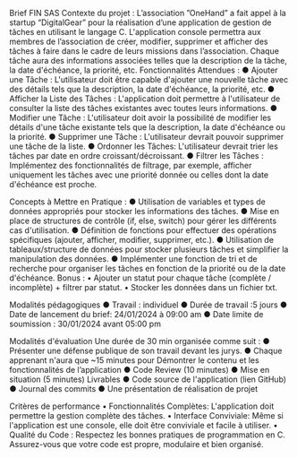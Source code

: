 Brief FIN SAS
Contexte du projet :
L’association ”OneHand” a fait appel à la startup “DigitalGear” pour la réalisation d’une application de gestion de tâches en utilisant le langage C. L'application console permettra aux membres de l’association de créer, modifier, supprimer et afficher des tâches à faire dans le cadre de leurs missions dans l’association. Chaque tâche aura des informations associées telles que la description de la tâche, la date d'échéance, la priorité, etc.
Fonctionnalités Attendues :
●   Ajouter une Tâche : L'utilisateur doit être capable d'ajouter une nouvelle tâche avec des détails tels que la description, la date d'échéance, la priorité, etc.
●   Afficher la Liste des Tâches : L'application doit permettre à l'utilisateur de consulter la liste des tâches existantes avec toutes leurs informations.
●   Modifier une Tâche : L'utilisateur doit avoir la possibilité de modifier les détails d'une tâche existante tels que la description, la date d'échéance ou la priorité.
●   Supprimer une Tâche : L'utilisateur devrait pouvoir supprimer une tâche de la liste.
●   Ordonner les Tâches: L'utilisateur devrait trier les tâches par date en ordre croissant/décroissant.
●   Filtrer les Tâches : Implémentez des fonctionnalités de filtrage, par exemple, afficher uniquement les tâches avec une priorité donnée ou celles dont la date d'échéance est proche.

Concepts à Mettre en Pratique :
●   Utilisation de variables et types de données appropriés pour stocker les informations des tâches.
●   Mise en place de structures de contrôle (if, else, switch) pour gérer les différents cas d'utilisation.
●   Définition de fonctions pour effectuer des opérations spécifiques (ajouter, afficher, modifier, supprimer, etc.).
●   Utilisation de tableaux/structure de données pour stocker plusieurs tâches et simplifier la manipulation des données.
●   Implémenter une fonction de tri et de recherche pour organiser les tâches en fonction de la priorité ou de la date d'échéance.
Bonus :
•	Ajouter un statut pour chaque tâche (complète / incomplète) + filtrer par statut.
•	Stocker les données dans un fichier txt.


Modalités pédagogiques
●       Travail : individuel
●       Durée de travail :5 jours
●       Date de lancement du brief: 24/01/2024 à 09:00 am
●       Date limite de soumission : 30/01/2024 avant 05:00 pm

Modalités d'évaluation
Une durée de 30 min organisée comme suit :
●    Présenter une défense publique de son travail devant les jurys.
●   Chaque apprenant n'aura que ~15 minutes pour Démontrer le contenu et les fonctionnalités de l’application
● Code Review (10 minutes)
● Mise en situation (5 minutes)
Livrables
●       Code source de l'application (lien GitHub)
●       Journal des commits
●       Une présentation de réalisation de projet

Critères de performance
•	Fonctionnalités Complètes:
L'application doit permettre la gestion complète des tâches.
•	Interface Conviviale:
Même si l'application est une console, elle doit être conviviale et facile à utiliser.
•	Qualité du Code :
Respectez les bonnes pratiques de programmation en C. Assurez-vous que votre code est propre, modulaire et bien organisé.


